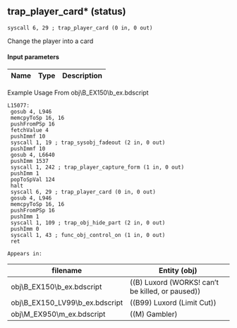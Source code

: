 ## trap_player_card* (status)

`syscall 6, 29 ; trap_player_card (0 in, 0 out)`

Change the player into a card

#### Input parameters
| Name | Type | Description
|------|------|------------


Example Usage From obj\B_EX150\b_ex.bdscript
```plaintext
L15077:
 gosub 4, L946
 memcpyToSp 16, 16
 pushFromPSp 16
 fetchValue 4
 pushImmf 10
 syscall 1, 19 ; trap_sysobj_fadeout (2 in, 0 out)
 pushImmf 10
 gosub 4, L6640
 pushImm 1537
 syscall 1, 242 ; trap_player_capture_form (1 in, 0 out)
 pushImm 1
 popToSpVal 124
 halt 
 syscall 6, 29 ; trap_player_card (0 in, 0 out)
 gosub 4, L946
 memcpyToSp 16, 16
 pushFromPSp 16
 pushImm 1
 syscall 1, 109 ; trap_obj_hide_part (2 in, 0 out)
 pushImm 0
 syscall 1, 43 ; func_obj_control_on (1 in, 0 out)
 ret
```





	Appears in:
| filename | Entity (obj)
|----------|-------------
| obj\B_EX150\b_ex.bdscript       | ((B) Luxord (WORKS! can’t be killed, or paused))          
| obj\B_EX150_LV99\b_ex.bdscript       | ((B99) Luxord (Limit Cut))          
| obj\M_EX950\m_ex.bdscript       | ((M) Gambler)          



